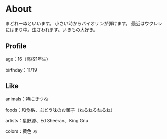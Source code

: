 # About

まどれーぬといいます。
小さい時からバイオリンが弾けます。 最近はウクレレにはまり中。虫さわれます。いきもの大好き。

## Profile
age：16（高校1年生）

birthday：11/19

## Like
animals：特にきつね

foods：和食系、ぶどう味のお菓子（ねるねるねるね）

artists：星野源、Ed Sheeran、King Gnu

colors：黄色
あ


